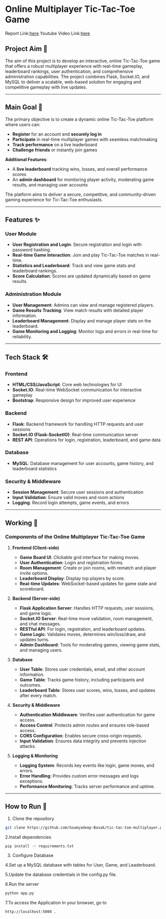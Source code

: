 # Online Multiplayer Tic-Tac-Toe Game

Report Link:[here](https://github.com/Soumyadeep-Basak/tic_tac_toe/blob/main/report.pdf)
Youtube Video Link:[here](https://youtu.be/F7_T46TTfdU)

## Project Aim 🎯
The aim of this project is to develop an interactive, online Tic-Tac-Toe game that offers a robust multiplayer experience with real-time gameplay, leaderboard rankings, user authentication, and comprehensive administration capabilities. The project combines Flask, Socket.IO, and MySQL to deliver a scalable, web-based solution for engaging and competitive gameplay with live updates.

---

## Main Goal 🥇
The primary objective is to create a dynamic online Tic-Tac-Toe platform where users can:
- **Register** for an account and **securely log in**
- **Participate** in real-time multiplayer games with seamless matchmaking
- **Track performance** on a live leaderboard
- **Challenge friends** or instantly join games

**Additional Features**:
- A **live leaderboard** tracking wins, losses, and overall performance scores
- An **admin dashboard** for monitoring player activity, moderating game results, and managing user accounts

The platform aims to deliver a secure, competitive, and community-driven gaming experience for Tic-Tac-Toe enthusiasts.

---

## Features ✨

### User Module
- **User Registration and Login**: Secure registration and login with password hashing.
- **Real-time Game Interaction**: Join and play Tic-Tac-Toe matches in real-time.
- **Statistics and Leaderboard**: Track and view game stats and leaderboard rankings.
- **Score Calculation**: Scores are updated dynamically based on game results.

### Administration Module
- **User Management**: Admins can view and manage registered players.
- **Game Results Tracking**: View match results with detailed player information.
- **Leaderboard Management**: Display and manage player stats on the leaderboard.
- **Game Monitoring and Logging**: Monitor logs and errors in real-time for reliability.

---

## Tech Stack 🛠️

### Frontend
- **HTML/CSS/JavaScript**: Core web technologies for UI
- **Socket.IO**: Real-time WebSocket communication for interactive gameplay
- **Bootstrap**: Responsive design for improved user experience

### Backend
- **Flask**: Backend framework for handling HTTP requests and user sessions
- **Socket.IO (Flask-SocketIO)**: Real-time communication server
- **REST API**: Operations for login, registration, leaderboard, and game data

### Database
- **MySQL**: Database management for user accounts, game history, and leaderboard statistics

### Security & Middleware
- **Session Management**: Secure user sessions and authentication
- **Input Validation**: Ensure valid moves and room actions
- **Logging**: Record login attempts, game events, and errors

---

## Working 🧩

### Components of the Online Multiplayer Tic-Tac-Toe Game

1. **Frontend (Client-side)**
   - **Game Board UI**: Clickable grid interface for making moves.
   - **User Authentication**: Login and registration forms.
   - **Room Management**: Create or join rooms, with rematch and player invite options.
   - **Leaderboard Display**: Display top players by score.
   - **Real-time Updates**: WebSocket-based updates for game state and scoreboard.

2. **Backend (Server-side)**
   - **Flask Application Server**: Handles HTTP requests, user sessions, and game logic.
   - **Socket.IO Server**: Real-time move validation, room management, and chat messages.
   - **RESTful API**: For login, registration, and leaderboard updates.
   - **Game Logic**: Validates moves, determines win/loss/draw, and updates turns.
   - **Admin Dashboard**: Tools for moderating games, viewing game stats, and managing users.

3. **Database**
   - **User Table**: Stores user credentials, email, and other account information.
   - **Game Table**: Tracks game history, including participants and outcomes.
   - **Leaderboard Table**: Stores user scores, wins, losses, and updates after every match.

4. **Security & Middleware**
   - **Authentication Middleware**: Verifies user authentication for game access.
   - **Access Control**: Protects admin routes and ensures role-based access.
   - **CORS Configuration**: Enables secure cross-origin requests.
   - **Input Validation**: Ensures data integrity and prevents injection attacks.

5. **Logging & Monitoring**
   - **Logging System**: Records key events like login, game moves, and errors.
   - **Error Handling**: Provides custom error messages and logs exceptions.
   - **Performance Monitoring**: Tracks server performance and uptime.

---

## How to Run 🚀

1. Clone the repository
```bash
git clone https://github.com/Soumyadeep-Basak/tic-tac-toe-multiplayer.git
```
2.Install dependencies
```bash
pip install -r requirements.txt
```
3. Configure Database

4.Set up a MySQL database with tables for User, Game, and Leaderboard.

5.Update the database credentials in the config.py file.

6.Run the server
  ```bash
  python app.py
  ```
7.To access the Application
In your browser, go to
```bash
http://localhost:5000 .
```


